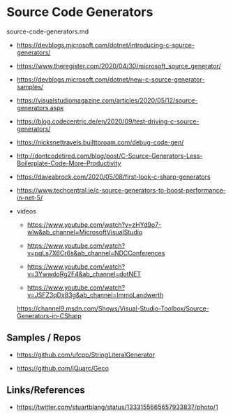 # Source Code Generators

source-code-generators.md

*   https://devblogs.microsoft.com/dotnet/introducing-c-source-generators/

*   https://www.theregister.com/2020/04/30/microsoft_source_generator/

*   https://devblogs.microsoft.com/dotnet/new-c-source-generator-samples/

*   https://visualstudiomagazine.com/articles/2020/05/12/source-generators.aspx

*   https://blog.codecentric.de/en/2020/09/test-driving-c-source-generators/

*   https://nicksnettravels.builttoroam.com/debug-code-gen/

*   http://dontcodetired.com/blog/post/C-Source-Generators-Less-Boilerplate-Code-More-Productivity

*   https://daveabrock.com/2020/05/08/first-look-c-sharp-generators

*   https://www.techcentral.ie/c-source-generators-to-boost-performance-in-net-5/

*   videos

    *   https://www.youtube.com/watch?v=zHYd9o7-wlw&ab_channel=MicrosoftVisualStudio

    *   https://www.youtube.com/watch?v=pqLs7X6Cr6s&ab_channel=NDCConferences

    *   https://www.youtube.com/watch?v=3YwwdoRg2F4&ab_channel=dotNET

    *   https://www.youtube.com/watch?v=JSFZ3qDx83g&ab_channel=ImmoLandwerth

    https://channel9.msdn.com/Shows/Visual-Studio-Toolbox/Source-Generators-in-CSharp


## Samples / Repos

*   https://github.com/ufcpp/StringLiteralGenerator

*   https://github.com/iQuarc/Geco


## Links/References

*   https://twitter.com/stuartblang/status/1333155665657933837/photo/1


